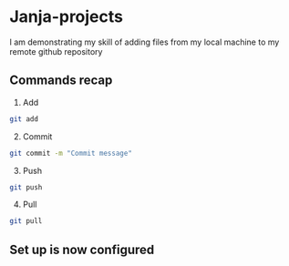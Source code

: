 # Janja-projects

I am demonstrating my skill of adding files from my local machine to my remote github repository

## Commands recap

1. Add

```bash
git add
```

2. Commit

```bash
git commit -m "Commit message"
```

3. Push

```bash
git push
```

4. Pull

```bash
git pull
```

## Set up is now configured

